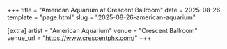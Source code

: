 +++
title = "American Aquarium at Crescent Ballroom"
date = 2025-08-26
template = "page.html"
slug = "2025-08-26-american-aquarium"

[extra]
artist = "American Aquarium"
venue = "Crescent Ballroom"
venue_url = "https://www.crescentphx.com/"
+++
